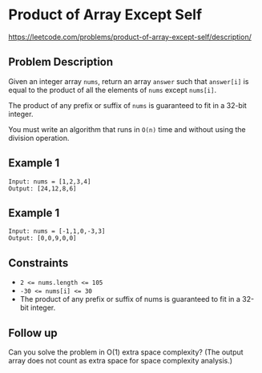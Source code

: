 # Product of Array Except Self

https://leetcode.com/problems/product-of-array-except-self/description/

## Problem Description

Given an integer array `nums`, return an array `answer` such that `answer[i]` is equal
to the product of all the elements of `nums` except `nums[i]`.

The product of any prefix or suffix of `nums` is guaranteed to fit in a 32-bit integer.

You must write an algorithm that runs in `O(n)` time and without using the division operation.

## Example 1

```text
Input: nums = [1,2,3,4]
Output: [24,12,8,6]
```

## Example 1

```text
Input: nums = [-1,1,0,-3,3]
Output: [0,0,9,0,0]
```

## Constraints

- `2 <= nums.length <= 105`
- `-30 <= nums[i] <= 30`
- The product of any prefix or suffix of nums is guaranteed to fit in a 32-bit integer.

## Follow up

Can you solve the problem in O(1) extra space complexity? (The output array does not count as extra space for space
complexity analysis.)

